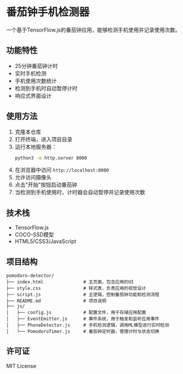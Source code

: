 # 番茄钟手机检测器

一个基于TensorFlow.js的番茄钟应用，能够检测手机使用并记录使用次数。

## 功能特性

- 25分钟番茄钟计时
- 实时手机检测
- 手机使用次数统计
- 检测到手机时自动暂停计时
- 响应式界面设计

## 使用方法

1. 克隆本仓库
2. 打开终端，进入项目目录
3. 运行本地服务器：
   ```bash
   python3 -m http.server 8000
   ```
4. 在浏览器中访问 `http://localhost:8000`
5. 允许访问摄像头
6. 点击"开始"按钮启动番茄钟
7. 当检测到手机使用时，计时器会自动暂停并记录使用次数

## 技术栈

- TensorFlow.js
- COCO-SSD模型
- HTML5/CSS3/JavaScript

## 项目结构

```
pomodoro-detector/
├── index.html               # 主页面，包含应用的UI
├── style.css                # 样式表，负责应用的视觉设计
├── script.js                # 主逻辑，控制番茄钟功能和检测流程
├── README.md                # 项目说明
├── js/
│   ├── config.js            # 配置文件，用于存储应用配置
│   ├── EventEmitter.js      # 事件系统，用于触发和监听应用事件
│   ├── PhoneDetector.js     # 手机检测逻辑，调用ML模型进行实时检测
│   └── PomodoroTimer.js     # 番茄钟定时器，管理计时与状态切换
```

## 许可证

MIT License
